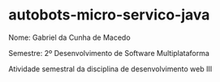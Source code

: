 # autobots-micro-servico-java

Nome: Gabriel da Cunha de Macedo

Semestre: 2º Desenvolvimento de Software Multiplataforma

Atividade semestral da disciplina de desenvolvimento web III
